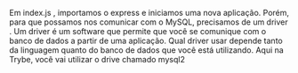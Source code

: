 Em index.js , importamos o express e iniciamos uma nova aplicação. Porém, para que possamos nos comunicar com o MySQL, precisamos de um driver . Um driver é um software que permite que você se comunique com o banco de dados a partir de uma aplicação. Qual driver usar depende tanto da linguagem quanto do banco de dados que você está utilizando. Aqui na Trybe, você vai utilizar o drive chamado mysql2 
